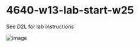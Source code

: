 # 4640-w13-lab-start-w25

See D2L for lab instructions

![image](https://github.com/user-attachments/assets/9a5a5826-4f5a-47e7-aa41-baaf25f03355)
